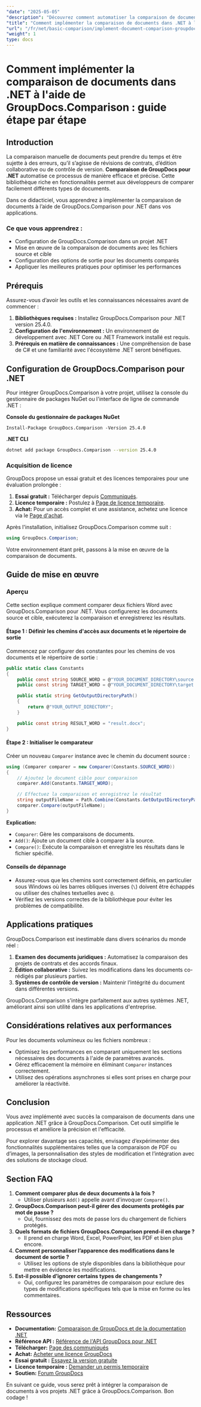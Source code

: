 ```yaml
---
"date": "2025-05-05"
"description": "Découvrez comment automatiser la comparaison de documents avec GroupDocs.Comparison pour .NET. Ce guide étape par étape vous aide à configurer et exécuter vos comparaisons en toute simplicité."
"title": "Comment implémenter la comparaison de documents dans .NET à l'aide de GroupDocs.Comparison ? Guide étape par étape"
"url": "/fr/net/basic-comparison/implement-document-comparison-groupdocs-net/"
"weight": 1
type: docs
---
```

# Comment implémenter la comparaison de documents dans .NET à l'aide de GroupDocs.Comparison : guide étape par étape

## Introduction

La comparaison manuelle de documents peut prendre du temps et être sujette à des erreurs, qu’il s’agisse de révisions de contrats, d’édition collaborative ou de contrôle de version. **Comparaison de GroupDocs pour .NET** automatise ce processus de manière efficace et précise. Cette bibliothèque riche en fonctionnalités permet aux développeurs de comparer facilement différents types de documents.

Dans ce didacticiel, vous apprendrez à implémenter la comparaison de documents à l’aide de GroupDocs.Comparison pour .NET dans vos applications.

### Ce que vous apprendrez :
- Configuration de GroupDocs.Comparison dans un projet .NET
- Mise en œuvre de la comparaison de documents avec les fichiers source et cible
- Configuration des options de sortie pour les documents comparés
- Appliquer les meilleures pratiques pour optimiser les performances

## Prérequis

Assurez-vous d’avoir les outils et les connaissances nécessaires avant de commencer :
1. **Bibliothèques requises :** Installez GroupDocs.Comparison pour .NET version 25.4.0.
2. **Configuration de l'environnement :** Un environnement de développement avec .NET Core ou .NET Framework installé est requis.
3. **Prérequis en matière de connaissances :** Une compréhension de base de C# et une familiarité avec l'écosystème .NET seront bénéfiques.

## Configuration de GroupDocs.Comparison pour .NET

Pour intégrer GroupDocs.Comparison à votre projet, utilisez la console du gestionnaire de packages NuGet ou l'interface de ligne de commande .NET :

**Console du gestionnaire de packages NuGet**
```plaintext
Install-Package GroupDocs.Comparison -Version 25.4.0
```

**.NET CLI**
```bash
dotnet add package GroupDocs.Comparison --version 25.4.0
```

### Acquisition de licence

GroupDocs propose un essai gratuit et des licences temporaires pour une évaluation prolongée :
1. **Essai gratuit :** Télécharger depuis [Communiqués](https://releases.groupdocs.com/comparison/net/).
2. **Licence temporaire :** Postulez à [Page de licence temporaire](https://purchase.groupdocs.com/temporary-license/).
3. **Achat:** Pour un accès complet et une assistance, achetez une licence via le [Page d'achat](https://purchase.groupdocs.com/buy).

Après l'installation, initialisez GroupDocs.Comparison comme suit :
```csharp
using GroupDocs.Comparison;
```

Votre environnement étant prêt, passons à la mise en œuvre de la comparaison de documents.

## Guide de mise en œuvre

### Aperçu
Cette section explique comment comparer deux fichiers Word avec GroupDocs.Comparison pour .NET. Vous configurerez les documents source et cible, exécuterez la comparaison et enregistrerez les résultats.

#### Étape 1 : Définir les chemins d'accès aux documents et le répertoire de sortie
Commencez par configurer des constantes pour les chemins de vos documents et le répertoire de sortie :
```csharp
public static class Constants
{
    public const string SOURCE_WORD = @"YOUR_DOCUMENT_DIRECTORY\source.docx";
    public const string TARGET_WORD = @"YOUR_DOCUMENT_DIRECTORY\target.docx";

    public static string GetOutputDirectoryPath()
    {
        return @"YOUR_OUTPUT_DIRECTORY";
    }

    public const string RESULT_WORD = "result.docx";
}
```

#### Étape 2 : Initialiser le comparateur
Créer un nouveau `Comparer` instance avec le chemin du document source :
```csharp
using (Comparer comparer = new Comparer(Constants.SOURCE_WORD))
{
    // Ajoutez le document cible pour comparaison
    comparer.Add(Constants.TARGET_WORD);

    // Effectuez la comparaison et enregistrez le résultat
    string outputFileName = Path.Combine(Constants.GetOutputDirectoryPath(), Constants.RESULT_WORD);
    comparer.Compare(outputFileName);
}
```

**Explication:**
- `Comparer`: Gère les comparaisons de documents.
- `Add()`: Ajoute un document cible à comparer à la source.
- `Compare()`: Exécute la comparaison et enregistre les résultats dans le fichier spécifié.

#### Conseils de dépannage
- Assurez-vous que les chemins sont correctement définis, en particulier sous Windows où les barres obliques inverses (`\`) doivent être échappés ou utiliser des chaînes textuelles avec `@`.
- Vérifiez les versions correctes de la bibliothèque pour éviter les problèmes de compatibilité.

## Applications pratiques

GroupDocs.Comparison est inestimable dans divers scénarios du monde réel :
1. **Examen des documents juridiques :** Automatisez la comparaison des projets de contrats et des accords finaux.
2. **Édition collaborative :** Suivez les modifications dans les documents co-rédigés par plusieurs parties.
3. **Systèmes de contrôle de version :** Maintenir l’intégrité du document dans différentes versions.

GroupDocs.Comparison s'intègre parfaitement aux autres systèmes .NET, améliorant ainsi son utilité dans les applications d'entreprise.

## Considérations relatives aux performances

Pour les documents volumineux ou les fichiers nombreux :
- Optimisez les performances en comparant uniquement les sections nécessaires des documents à l'aide de paramètres avancés.
- Gérez efficacement la mémoire en éliminant `Comparer` instances correctement.
- Utilisez des opérations asynchrones si elles sont prises en charge pour améliorer la réactivité.

## Conclusion

Vous avez implémenté avec succès la comparaison de documents dans une application .NET grâce à GroupDocs.Comparison. Cet outil simplifie le processus et améliore la précision et l'efficacité.

Pour explorer davantage ses capacités, envisagez d’expérimenter des fonctionnalités supplémentaires telles que la comparaison de PDF ou d’images, la personnalisation des styles de modification et l’intégration avec des solutions de stockage cloud.

## Section FAQ

1. **Comment comparer plus de deux documents à la fois ?**
   - Utiliser plusieurs `Add()` appelle avant d'invoquer `Compare()`.
2. **GroupDocs.Comparison peut-il gérer des documents protégés par mot de passe ?**
   - Oui, fournissez des mots de passe lors du chargement de fichiers protégés.
3. **Quels formats de fichiers GroupDocs.Comparison prend-il en charge ?**
   - Il prend en charge Word, Excel, PowerPoint, les PDF et bien plus encore.
4. **Comment personnaliser l’apparence des modifications dans le document de sortie ?**
   - Utilisez les options de style disponibles dans la bibliothèque pour mettre en évidence les modifications.
5. **Est-il possible d’ignorer certains types de changements ?**
   - Oui, configurez les paramètres de comparaison pour exclure des types de modifications spécifiques tels que la mise en forme ou les commentaires.

## Ressources
- **Documentation:** [Comparaison de GroupDocs et de la documentation .NET](https://docs.groupdocs.com/comparison/net/)
- **Référence API :** [Référence de l'API GroupDocs pour .NET](https://reference.groupdocs.com/comparison/net/)
- **Télécharger:** [Page des communiqués](https://releases.groupdocs.com/comparison/net/)
- **Achat:** [Acheter une licence GroupDocs](https://purchase.groupdocs.com/buy)
- **Essai gratuit :** [Essayez la version gratuite](https://releases.groupdocs.com/comparison/net/)
- **Licence temporaire :** [Demander un permis temporaire](https://purchase.groupdocs.com/temporary-license/)
- **Soutien:** [Forum GroupDocs](https://forum.groupdocs.com/c/comparison/)

En suivant ce guide, vous serez prêt à intégrer la comparaison de documents à vos projets .NET grâce à GroupDocs.Comparison. Bon codage !